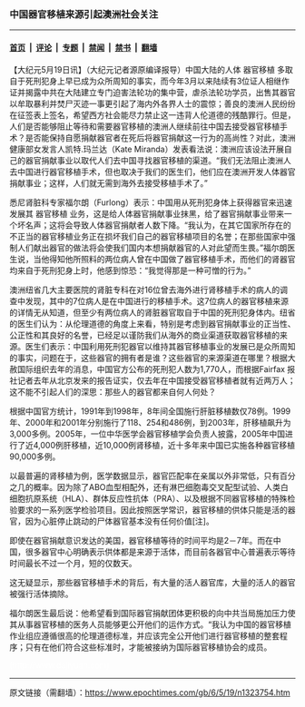 ### 中国器官移植来源引起澳洲社会关注

---

#### [首页](../../../..?n1323754) &nbsp;|&nbsp; [评论](../../../../../epoch-comment?n1323754) &nbsp;|&nbsp; [专题](../../../../../epoch-special?n1323754) &nbsp;|&nbsp; [禁闻](../../../../../epoch-news?n1323754) &nbsp;|&nbsp; [禁书](../../../../../books?n1323754) &nbsp;|&nbsp; [翻墙](https://github.com/gfw-breaker/nogfw/blob/master/README.md?n1323754)


<div class="post_content" id="artbody" itemprop="articleBody">
 <!-- article content begin -->
 <p>
  【大纪元5月19日讯】（大纪元记者源原编译报导）中国大陆的人体
  <ok href="https://www.epochtimes.com/gb/tag/%E5%99%A8%E5%AE%98%E7%A7%BB%E6%A4%8D.html">
   器官移植
  </ok>
  多取自于死刑犯身上早已成为众所周知的事实，而今年3月以来陆续有3位证人相继作证并揭露中共在大陆建立专门迫害法轮功的集中营，虐杀法轮功学员，出售其器官以牟取暴利并焚尸灭迹一事更引起了海内外各界人士的震惊；善良的澳洲人民纷纷在征签表上签名，希望西方社会能尽力禁止这一违背人伦道德的残酷罪行。但是，人们是否能够阻止等待和需要器官移植的澳洲人继续前往中国去接受器官移植手术？是否能保持自愿捐献器官者在死后将器官捐献这一行为的高尚性？对此，澳洲健康部女发言人凯特.玛兰达（Kate Miranda）发表看法说：澳洲应该设法开展自己的器官捐献事业以取代人们去中国寻找器官移植的渠道。“我们无法阻止澳洲人去中国进行器官移植手术，但也取决于我们的医生们，他们应在澳洲开发人体器官捐献事业；这样，人们就无需到海外去接受移植手术了。”
 </p>
 <p>
  悉尼肾脏科专家福尔朗（Furlong）表示：中国用从死刑犯身体上获得器官来迅速发展其
  <ok href="https://www.epochtimes.com/gb/tag/%E5%99%A8%E5%AE%98%E7%A7%BB%E6%A4%8D.html">
   器官移植
  </ok>
  业务，这是给人体器官捐献事业抹黑，给了器官捐献事业带来一个坏名声；这将会导致人体器官捐献者人数下降。“我认为，在其它国家所存在的不正当的器官移植业务正在损坏我们自己的器官移植项目的名誉；在那些国家中强制人们献出器官的做法将会使我们国内本想捐献器官的人对此望而生畏。”福尔朗医生说，当他得知他所照料的两位病人曾在中国做了器官移植手术，而他们的肾器官均来自于死刑犯身上时，他感到惊恐：“我觉得那是一种可憎的行为。”
 </p>
 <p>
  澳洲纽省几大主要医院的肾脏专科在对16位曾去海外进行肾移植手术的病人的调查中发现，其中的7位病人是在中国进行的移植手术。这7位病人的器官移植来源的详情无从知道，但至少有两位病人的肾脏器官取自于中国的死刑犯身体内。纽省的医生们认为：从伦理道德的角度上来看，特别是考虑到器官捐献事业的正当性、公正性和其良好的名誉，已经足以谨防我们从海外的商业渠道获取器官移植的来源。医生们表示：中国利用死刑犯器官以维持其器官移植事业的发展已是众所周知的事实，问题在于，这些器官的拥有者是谁？这些器官的来源渠道在哪里？根据大赦国际组织去年的消息，中国官方公布的死刑犯人数为1,770人，而根据Fairfax 报社记者去年从北京发来的报告证实，仅去年在中国接受器官移植者就有近两万人；这不能不引起人们的深思：那些人的器官都来自何人何处？
 </p>
 <p>
  根据中国官方统计，1991年到1998年，8年间全国施行肝脏移植数仅78例。1999年、2000年和2001年分别施行了118、254和486例，到2003年，肝移植飙升为3,000多例。2005年，一位中华医学会器官移植学会负责人披露，2005年中国进行了近4,000例肝移植，近10,000例肾移植，近十多年来中国已实施各种器官移植90,000多例。
 </p>
 <p>
  以最普遍的肾移植为例，医学数据显示，器官匹配率在亲属以外非常低，只有百分之几的概率。因为除了ABO血型相配外，还有淋巴细胞毒交叉配型试验、人类白细胞抗原系统（HLA）、群体反应性抗体（PRA）、以及根据不同器官移植的特殊检验要求的一系列医学检验项目。因此按照医学常识，器官移植的供体只能是活的器官，因为心脏停止跳动的尸体器官基本没有任何价值[注]。
 </p>
 <p>
  即使在器官捐献意识发达的美国，器官移植等待的时间平均是2－7年。而在中国，很多器官中心明确表示供体都是来源于活体，而目前各器官中心普遍表示等待时间最长不过一个月，短的仅数天。
 </p>
 <p>
  这无疑显示，那些器官移植手术的背后，有大量的活人器官库，大量的活人的器官被强行活体摘除。
 </p>
 <p>
  福尔朗医生最后说：他希望看到国际器官捐献团体更积极的向中共当局施加压力使其从事器官移植的医务人员能够更公开他们的运作方式。“我认为中国的器官移植作业组应遵循很高的伦理道德标准，并应该完全公开他们进行器官移植的整套程序；只有在他们符合这些标准时，才能被接纳为国际器官移植协会的成员。
 </p>
 <p>
  <font color="#ffffff">
   (http://www.dajiyuan.com)
  </font>
 </p>
 <!-- article content end -->
 <div id="below_article_ad">
 </div>
</div>


---

原文链接（需翻墙）：https://www.epochtimes.com/gb/6/5/19/n1323754.htm